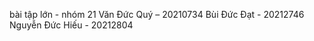 bài tập lớn - nhóm 21
Văn Đức Quý – 20210734
Bùi Đức Đạt - 20212746                     
Nguyễn Đức Hiếu - 20212804
